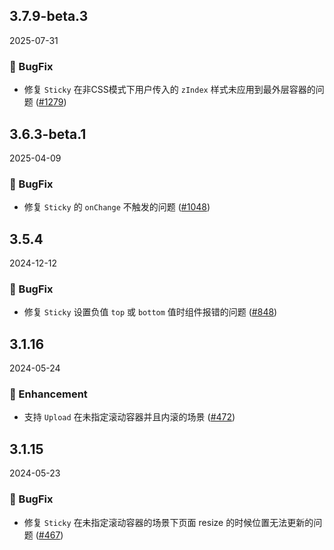 ## 3.7.9-beta.3
2025-07-31

### 🐞 BugFix

- 修复 `Sticky` 在非CSS模式下用户传入的 `zIndex` 样式未应用到最外层容器的问题 ([#1279](https://github.com/sheinsight/shineout-next/pull/1279))

## 3.6.3-beta.1
2025-04-09

### 🐞 BugFix

- 修复 `Sticky` 的 `onChange` 不触发的问题 ([#1048](https://github.com/sheinsight/shineout-next/pull/1048))


## 3.5.4
2024-12-12

### 🐞 BugFix

- 修复 `Sticky` 设置负值 `top` 或 `bottom` 值时组件报错的问题 ([#848](https://github.com/sheinsight/shineout-next/pull/848))

## 3.1.16
2024-05-24

### 💎 Enhancement

- 支持 `Upload` 在未指定滚动容器并且内滚的场景 ([#472](https://github.com/sheinsight/shineout-next/pull/472))

## 3.1.15
2024-05-23

### 🐞 BugFix

- 修复 `Sticky` 在未指定滚动容器的场景下页面 resize 的时候位置无法更新的问题 ([#467](https://github.com/sheinsight/shineout-next/pull/467))




